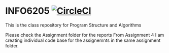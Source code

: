 # INFO6205 [![CircleCI](https://circleci.com/gh/rchillyard/INFO6205_Solutions.svg?style=svg&circle-token=e04e620a015b2df70efde4d506ee6ac96531377c)](https://circleci.com/gh/rchillyard/INFO6205_Solutions)
This is the class repository for Program Structure and Algorithms

Please check the Assignment folder for the reports 
From Assignment 4 I am creating individual code base for the assignemnts in the same assignment folder. 
